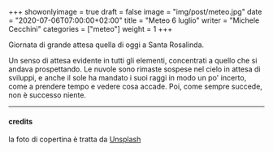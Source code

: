 +++
showonlyimage = true
draft = false
image = "img/post/meteo.jpg"
date = "2020-07-06T07:00:00+02:00"
title = "Meteo 6 luglio"
writer = "Michele Cecchini"
categories = ["meteo"]
weight = 1
+++

Giornata di grande attesa quella di oggi a Santa Rosalinda.


<!--more-->

Un senso di attesa evidente in tutti gli elementi, concentrati a
quello che si andava prospettando. Le nuvole sono rimaste sospese nel
cielo in attesa di sviluppi, e anche il sole ha mandato i suoi raggi
in modo un po' incerto, come a prendere tempo e vedere cosa accade.
Poi, come sempre succede, non è successo niente.

---
#### credits

la foto di copertina è tratta da <a target="blank"
href="https://unsplash.com/photos/cu8TUBPMAKs">Unsplash 
